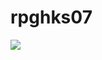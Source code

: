 # rpghks07
<img src="https://img.shields.io/badge/Android-3DDC84?style=flat-square&logo=Android&logoColor=white"/>
